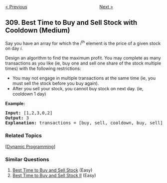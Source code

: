 <!--|This file generated by command(leetcode description); DO NOT EDIT.    |-->
<!--+----------------------------------------------------------------------+-->
<!--|@author    openset <openset.wang@gmail.com>                           |-->
<!--|@link      https://github.com/openset                                 |-->
<!--|@home      https://github.com/openset/leetcode                        |-->
<!--+----------------------------------------------------------------------+-->

[< Previous](https://github.com/openset/leetcode/tree/master/problems/range-sum-query-2d-mutable "Range Sum Query 2D - Mutable")
　　　　　　　　　　　　　　　　
[Next >](https://github.com/openset/leetcode/tree/master/problems/minimum-height-trees "Minimum Height Trees")

## 309. Best Time to Buy and Sell Stock with Cooldown (Medium)

<p>Say you have an array for which the <i>i</i><sup>th</sup> element is the price of a given stock on day <i>i</i>.</p>

<p>Design an algorithm to find the maximum profit. You may complete as many transactions as you like (ie, buy one and sell one share of the stock multiple times) with the following restrictions:</p>

<ul>
	<li>You may not engage in multiple transactions at the same time (ie, you must sell the stock before you buy again).</li>
	<li>After you sell your stock, you cannot buy stock on next day. (ie, cooldown 1 day)</li>
</ul>

<p><b>Example:</b></p>

<pre>
<strong>Input:</strong> [1,2,3,0,2]
<strong>Output: </strong>3 
<strong>Explanation:</strong> transactions = [buy, sell, cooldown, buy, sell]
</pre>

### Related Topics
  [[Dynamic Programming](https://github.com/openset/leetcode/tree/master/tag/dynamic-programming/README.md)]

### Similar Questions
  1. [Best Time to Buy and Sell Stock](https://github.com/openset/leetcode/tree/master/problems/best-time-to-buy-and-sell-stock) (Easy)
  1. [Best Time to Buy and Sell Stock II](https://github.com/openset/leetcode/tree/master/problems/best-time-to-buy-and-sell-stock-ii) (Easy)
